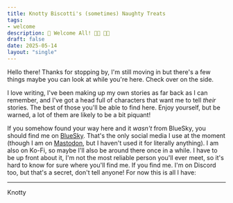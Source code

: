 ```yaml
---
title: Knotty Biscotti's (sometimes) Naughty Treats
tags: 
- welcome
description: 👋 Welcome All! 🏳️‍🌈 🏳️‍⚧️
draft: false
date: 2025-05-14
layout: "single"
---
```



Hello there! Thanks for stopping by, I'm still moving in but there's a few things maybe you can look at while you're here.  Check over on the side.

I love writing, I've been making up my own stories as far back as I can remember, and I've got a head full of characters that want me to tell *their* stories. The best of those you'll be able to find here.  Enjoy yourself, but be warned, a lot of them are likely to be a bit piquant!

If you somehow found your way here and it *wasn't* from BlueSky, you should find me on [BlueSky](https://bsky.app/profile/knottybiscotti.bsky.social). That's the only social media I use at the moment (though I am on [Mastodon](), but I haven't used it for literally anything).  I am also on Ko-Fi, so maybe I'll also be around there once in a while.  I have to be up front about it, I'm not the most reliable person you'll ever meet, so it's hard to know for sure where you'll find me.  If you find me.  I'm on Discord too, but that's a secret, don't tell anyone!  For now this is all I have:

***
<signature>Knotty</signature>
